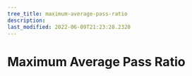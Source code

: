 ```yaml
---
tree_title: maximum-average-pass-ratio
description: 
last_modified: 2022-06-09T21:23:28.2328
---
```


# Maximum Average Pass Ratio

